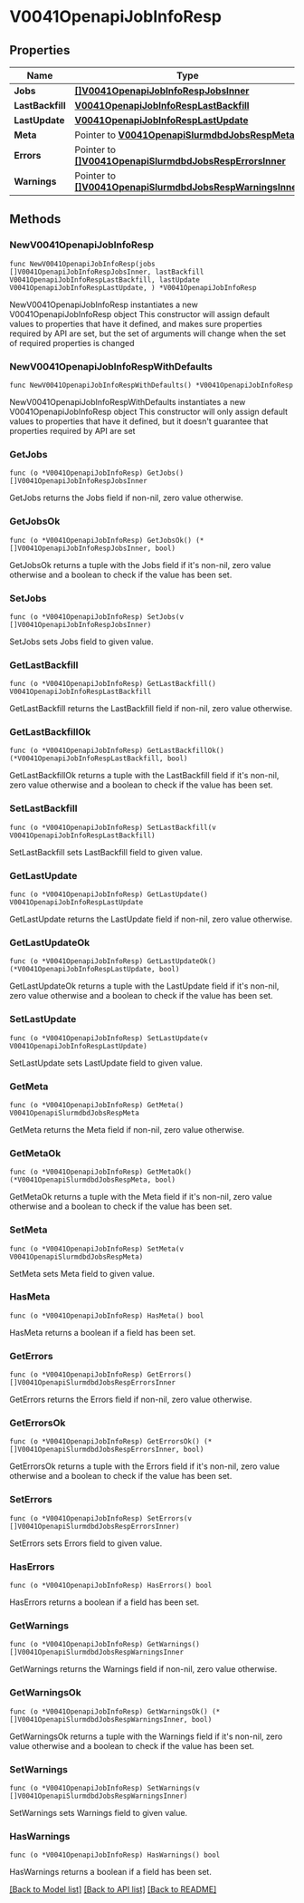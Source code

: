 # V0041OpenapiJobInfoResp

## Properties

Name | Type | Description | Notes
------------ | ------------- | ------------- | -------------
**Jobs** | [**[]V0041OpenapiJobInfoRespJobsInner**](V0041OpenapiJobInfoRespJobsInner.md) | List of jobs | 
**LastBackfill** | [**V0041OpenapiJobInfoRespLastBackfill**](V0041OpenapiJobInfoRespLastBackfill.md) |  | 
**LastUpdate** | [**V0041OpenapiJobInfoRespLastUpdate**](V0041OpenapiJobInfoRespLastUpdate.md) |  | 
**Meta** | Pointer to [**V0041OpenapiSlurmdbdJobsRespMeta**](V0041OpenapiSlurmdbdJobsRespMeta.md) |  | [optional] 
**Errors** | Pointer to [**[]V0041OpenapiSlurmdbdJobsRespErrorsInner**](V0041OpenapiSlurmdbdJobsRespErrorsInner.md) | Query errors | [optional] 
**Warnings** | Pointer to [**[]V0041OpenapiSlurmdbdJobsRespWarningsInner**](V0041OpenapiSlurmdbdJobsRespWarningsInner.md) | Query warnings | [optional] 

## Methods

### NewV0041OpenapiJobInfoResp

`func NewV0041OpenapiJobInfoResp(jobs []V0041OpenapiJobInfoRespJobsInner, lastBackfill V0041OpenapiJobInfoRespLastBackfill, lastUpdate V0041OpenapiJobInfoRespLastUpdate, ) *V0041OpenapiJobInfoResp`

NewV0041OpenapiJobInfoResp instantiates a new V0041OpenapiJobInfoResp object
This constructor will assign default values to properties that have it defined,
and makes sure properties required by API are set, but the set of arguments
will change when the set of required properties is changed

### NewV0041OpenapiJobInfoRespWithDefaults

`func NewV0041OpenapiJobInfoRespWithDefaults() *V0041OpenapiJobInfoResp`

NewV0041OpenapiJobInfoRespWithDefaults instantiates a new V0041OpenapiJobInfoResp object
This constructor will only assign default values to properties that have it defined,
but it doesn't guarantee that properties required by API are set

### GetJobs

`func (o *V0041OpenapiJobInfoResp) GetJobs() []V0041OpenapiJobInfoRespJobsInner`

GetJobs returns the Jobs field if non-nil, zero value otherwise.

### GetJobsOk

`func (o *V0041OpenapiJobInfoResp) GetJobsOk() (*[]V0041OpenapiJobInfoRespJobsInner, bool)`

GetJobsOk returns a tuple with the Jobs field if it's non-nil, zero value otherwise
and a boolean to check if the value has been set.

### SetJobs

`func (o *V0041OpenapiJobInfoResp) SetJobs(v []V0041OpenapiJobInfoRespJobsInner)`

SetJobs sets Jobs field to given value.


### GetLastBackfill

`func (o *V0041OpenapiJobInfoResp) GetLastBackfill() V0041OpenapiJobInfoRespLastBackfill`

GetLastBackfill returns the LastBackfill field if non-nil, zero value otherwise.

### GetLastBackfillOk

`func (o *V0041OpenapiJobInfoResp) GetLastBackfillOk() (*V0041OpenapiJobInfoRespLastBackfill, bool)`

GetLastBackfillOk returns a tuple with the LastBackfill field if it's non-nil, zero value otherwise
and a boolean to check if the value has been set.

### SetLastBackfill

`func (o *V0041OpenapiJobInfoResp) SetLastBackfill(v V0041OpenapiJobInfoRespLastBackfill)`

SetLastBackfill sets LastBackfill field to given value.


### GetLastUpdate

`func (o *V0041OpenapiJobInfoResp) GetLastUpdate() V0041OpenapiJobInfoRespLastUpdate`

GetLastUpdate returns the LastUpdate field if non-nil, zero value otherwise.

### GetLastUpdateOk

`func (o *V0041OpenapiJobInfoResp) GetLastUpdateOk() (*V0041OpenapiJobInfoRespLastUpdate, bool)`

GetLastUpdateOk returns a tuple with the LastUpdate field if it's non-nil, zero value otherwise
and a boolean to check if the value has been set.

### SetLastUpdate

`func (o *V0041OpenapiJobInfoResp) SetLastUpdate(v V0041OpenapiJobInfoRespLastUpdate)`

SetLastUpdate sets LastUpdate field to given value.


### GetMeta

`func (o *V0041OpenapiJobInfoResp) GetMeta() V0041OpenapiSlurmdbdJobsRespMeta`

GetMeta returns the Meta field if non-nil, zero value otherwise.

### GetMetaOk

`func (o *V0041OpenapiJobInfoResp) GetMetaOk() (*V0041OpenapiSlurmdbdJobsRespMeta, bool)`

GetMetaOk returns a tuple with the Meta field if it's non-nil, zero value otherwise
and a boolean to check if the value has been set.

### SetMeta

`func (o *V0041OpenapiJobInfoResp) SetMeta(v V0041OpenapiSlurmdbdJobsRespMeta)`

SetMeta sets Meta field to given value.

### HasMeta

`func (o *V0041OpenapiJobInfoResp) HasMeta() bool`

HasMeta returns a boolean if a field has been set.

### GetErrors

`func (o *V0041OpenapiJobInfoResp) GetErrors() []V0041OpenapiSlurmdbdJobsRespErrorsInner`

GetErrors returns the Errors field if non-nil, zero value otherwise.

### GetErrorsOk

`func (o *V0041OpenapiJobInfoResp) GetErrorsOk() (*[]V0041OpenapiSlurmdbdJobsRespErrorsInner, bool)`

GetErrorsOk returns a tuple with the Errors field if it's non-nil, zero value otherwise
and a boolean to check if the value has been set.

### SetErrors

`func (o *V0041OpenapiJobInfoResp) SetErrors(v []V0041OpenapiSlurmdbdJobsRespErrorsInner)`

SetErrors sets Errors field to given value.

### HasErrors

`func (o *V0041OpenapiJobInfoResp) HasErrors() bool`

HasErrors returns a boolean if a field has been set.

### GetWarnings

`func (o *V0041OpenapiJobInfoResp) GetWarnings() []V0041OpenapiSlurmdbdJobsRespWarningsInner`

GetWarnings returns the Warnings field if non-nil, zero value otherwise.

### GetWarningsOk

`func (o *V0041OpenapiJobInfoResp) GetWarningsOk() (*[]V0041OpenapiSlurmdbdJobsRespWarningsInner, bool)`

GetWarningsOk returns a tuple with the Warnings field if it's non-nil, zero value otherwise
and a boolean to check if the value has been set.

### SetWarnings

`func (o *V0041OpenapiJobInfoResp) SetWarnings(v []V0041OpenapiSlurmdbdJobsRespWarningsInner)`

SetWarnings sets Warnings field to given value.

### HasWarnings

`func (o *V0041OpenapiJobInfoResp) HasWarnings() bool`

HasWarnings returns a boolean if a field has been set.


[[Back to Model list]](../README.md#documentation-for-models) [[Back to API list]](../README.md#documentation-for-api-endpoints) [[Back to README]](../README.md)


